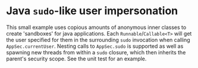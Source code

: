# Java `sudo`-like user impersonation

This small example uses copious amounts of anonymous inner classes to create 'sandboxes' for java applications. Each `Runnable`/`Callable<T>` will get the user specified for them in the surrounding `sudo` invocation when calling `AppSec.currentUser`. Nesting calls to `AppSec.sudo` is supported as well as spawning new threads from within a `sudo` closure, which then inherits the parent's security scope. See the unit test for an example.
